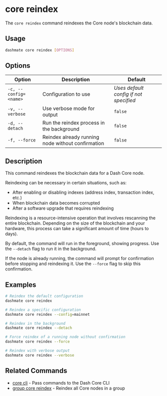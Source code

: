 # core reindex

The `core reindex` command reindexes the Core node's blockchain data.

## Usage

```bash
dashmate core reindex [OPTIONS]
```

## Options

| Option | Description | Default |
|--------|-------------|--------|
| `-c, --config=<name>` | Configuration to use | *Uses default config if not specified* |
| `-v, --verbose` | Use verbose mode for output | `false` |
| `-d, --detach` | Run the reindex process in the background | `false` |
| `-f, --force` | Reindex already running node without confirmation | `false` |

## Description

This command reindexes the blockchain data for a Dash Core node.

Reindexing can be necessary in certain situations, such as:
- After enabling or disabling indexes (address index, transaction index, etc.)
- When blockchain data becomes corrupted
- After a software upgrade that requires reindexing

Reindexing is a resource-intensive operation that involves rescanning the entire blockchain.
Depending on the size of the blockchain and your hardware, this process can take a significant amount of time (hours to days).

By default, the command will run in the foreground, showing progress. Use the `--detach` flag to run it in the background.

If the node is already running, the command will prompt for confirmation before stopping and reindexing it.
Use the `--force` flag to skip this confirmation.

## Examples

```bash
# Reindex the default configuration
dashmate core reindex

# Reindex a specific configuration
dashmate core reindex --config=mainnet

# Reindex in the background
dashmate core reindex --detach

# Force reindex of a running node without confirmation
dashmate core reindex --force

# Reindex with verbose output
dashmate core reindex --verbose
```

## Related Commands

- [core cli](./cli.md) - Pass commands to the Dash Core CLI
- [group core reindex](../group/core/reindex.md) - Reindex all Core nodes in a group
